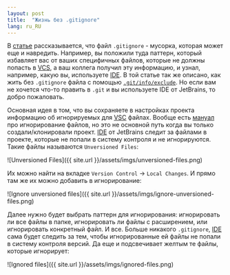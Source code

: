 ```yaml
---
layout: post
title:  "Жизнь без .gitignore"
lang: ru_RU
---
```


В [статье](https://hackernoon.com/exclude-files-from-git-without-committing-changes-to-gitignore-986fa712e78d)
рассказывается, что файл `.gitignore` - мусорка, которая может еще и навредить. Например, вы положили туда паттерн,
который избавляет вас от ваших специфичных файлов, которые не должны попасть в 
[VCS](https://en.wikipedia.org/wiki/Version_control), а ваш коллега получил эту информацию, и узнал, 
например, какую вы, используете [IDE](https://en.wikipedia.org/wiki/IDE). В той статье так же описано,
как жить без `.gitignore` файла с помощью 
[`.git/info/exclude`](https://help.github.com/articles/ignoring-files/#explicit-repository-excludes). Но если вам 
не хочется что-то править в `.git` и вы используете IDE от JetBrains, то добро пожаловать.

<!--more-->

Основная идея в том, что вы сохраняете в настройках проекта информацию об игнорируемых для 
[VSC](https://en.wikipedia.org/wiki/Version_control) файлах. Вообще есть 
[мануал](https://www.jetbrains.com/help/idea/configuring-ignored-files.html) про игнорирование файлов,
но это не основной путь когда вы только создали/клонировали проект. [IDE](https://en.wikipedia.org/wiki/IDE)
от JetBrains следит за файлами в проекте, которые не попали в систему контроля и не игнорируются. 
Такие файлы называются `Unversioned Files`:
 
![Unversioned Files]({{ site.url }}/assets/imgs/unversioned-files.png)

Их можно найти на вкладке `Version Control` -> `Local Changes`. И прямо там же их можно добавить в игнорирование:

![Ignore unversioned files]({{ site.url }}/assets/imgs/ignore-unversioned-files.png)

Далее нужно будет выбрать паттерн для игнорирования: игнорировать ли все файлы в папке, 
игнорировать ли файлы с расширением, или игнорировать конкретный файл. И все. Больше никакого `.gitignore`, 
[IDE](https://en.wikipedia.org/wiki/IDE) сама будет следить за тем, чтобы игнорированные ей файлы не попали
в систему контроля версий. Да еще и подсвечивает желтым те файлы, которые игнорирует:

![Ignored files]({{ site.url }}/assets/imgs/ignored-files.png)

